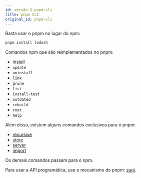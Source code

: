 ```yaml
---
id: versão-2-pnpm-cli
title: pnpm CLI
original_id: pnpm-cli
---
```


Basta usar o pnpm no lugar do npm:

```sh
pnpm install lodash
```

Comandos npm que são reimplementados no pnpm:

* [install](pnpm-install.md)
* `update`
* `uninstall`
* `link`
* `prune`
* `list`
* `install-test`
* `outdated`
* `rebuild`
* `root`
* `help`

Além disso, existem alguns comandos exclusivos para o pnpm:

* [recursive](pnpm-recursive.md)
* [store](pnpm-store.md)
* [server](pnpm-server.md)
* [import](pnpm-import.md)

Os demais comandos passam para o npm.

Para usar a API programática, use o mecanismo do pnpm: [supi](https://github.com/pnpm/supi).